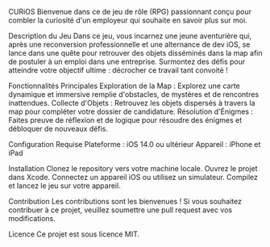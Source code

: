 CURiOS
Bienvenue dans ce de jeu de rôle (RPG) passionnant conçu pour combler la curiosité d'un employeur qui souhaite en savoir plus sur moi.

Description du Jeu
Dans ce jeu, vous incarnez une jeune aventurière qui, après une reconversion professionnelle et une alternance de dev iOS, se lance dans une quête pour retrouver des objets 
disséminés dans la map afin de postuler à un emploi dans une entreprise. 
Surmontez des défis pour atteindre votre objectif ultime : décrocher ce travail tant convoité !

Fonctionnalités Principales
Exploration de la Map : Explorez une carte dynamique et immersive remplie d'obstacles, de mystères et de rencontres inattendues.
Collecte d'Objets : Retrouvez les objets dispersés à travers la map pour compléter votre dossier de candidature.
Résolution d'Énigmes : Faites preuve de réflexion et de logique pour résoudre des énigmes et débloquer de nouveaux défis.

Configuration Requise
Plateforme : iOS 14.0 ou ultérieur
Appareil : iPhone et iPad

Installation
Clonez le repository vers votre machine locale.
Ouvrez le projet dans Xcode.
Connectez un appareil iOS ou utilisez un simulateur.
Compilez et lancez le jeu sur votre appareil.

Contribution
Les contributions sont les bienvenues ! Si vous souhaitez contribuer à ce projet, veuillez soumettre une pull request avec vos modifications.

Licence
Ce projet est sous licence MIT.
